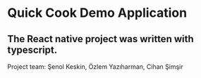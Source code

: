 # Quick Cook Demo Application

## The React native project was written with typescript.

Project team: 
  Şenol Keskin,
  Özlem Yazıharman,
  Cihan Şimşir
